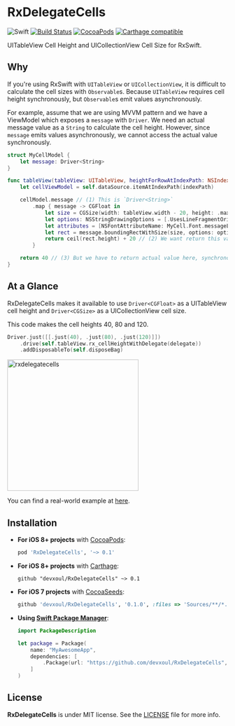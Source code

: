 RxDelegateCells
===============

![Swift](https://img.shields.io/badge/Swift-2.2-orange.svg)
[![Build Status](https://travis-ci.org/devxoul/Then.svg)](https://travis-ci.org/devxoul/Then)
[![CocoaPods](http://img.shields.io/cocoapods/v/Then.svg)](https://cocoapods.org/pods/Then)
[![Carthage compatible](https://img.shields.io/badge/Carthage-compatible-4BC51D.svg?style=flat)](https://github.com/Carthage/Carthage)

UITableView Cell Height and UICollectionView Cell Size for RxSwift.

Why
---

If you're using RxSwift with `UITableView` or `UICollectionView`, it is difficult to calculate the cell sizes with `Observable`s. Because `UITableView` requires cell height synchronously, but `Observable`s emit values asynchronously.

For example, assume that we are using MVVM pattern and we have a ViewModel which exposes a `message` with `Driver`. We need an actual message value as a `String` to calculate the cell height. However, since `message` emits values asynchronously, we cannot access the actual value synchronously.

```swift
struct MyCellModel {
    let message: Driver<String>
}

func tableView(tableView: UITableView, heightForRowAtIndexPath: NSIndexPath) -> CGFloat {
    let cellViewModel = self.dataSource.itemAtIndexPath(indexPath)

    cellModel.message // (1) This is `Driver<String>`
        .map { message -> CGFloat in
            let size = CGSize(width: tableView.width - 20, height: .max)
            let options: NSStringDrawingOptions = [.UsesLineFragmentOrigin, .UsesFontLeading]
            let attributes = [NSFontAttributeName: MyCell.Font.messageLabel]
            let rect = message.boundingRectWithSize(size, options: options, attributes: attributes, context: nil)
            return ceil(rect.height) + 20 // (2) We want return this value (async)
        }

    return 40 // (3) But we have to return actual value here, synchronously :(
}
```

At a Glance
-----------

RxDelegateCells makes it available to use `Driver<CGFloat>` as a UITableView cell height and `Driver<CGSize>` as a UICollectionView cell size.

This code makes the cell heights 40, 80 and 120.

```swift
Driver.just([[.just(40), .just(80), .just(120)]])
    .drive(self.tableView.rx_cellHeightWithDelegate(delegate))
    .addDisposableTo(self.disposeBag)
```

<img alt="rxdelegatecells" src="https://cloud.githubusercontent.com/assets/931655/16463094/3a2c2516-3e6f-11e6-94af-b4bb50ba263f.png" width="300">

You can find a real-world example at [here](https://github.com/devxoul/RxDelegateCells/tree/master/Example).


Installation
------------

- **For iOS 8+ projects** with [CocoaPods](https://cocoapods.org):

    ```ruby
    pod 'RxDelegateCells', '~> 0.1'
    ```

- **For iOS 8+ projects** with [Carthage](https://github.com/Carthage/Carthage):

    ```
    github "devxoul/RxDelegateCells" ~> 0.1
    ```

- **For iOS 7 projects** with [CocoaSeeds](https://github.com/devxoul/CocoaSeeds):

    ```ruby
    github 'devxoul/RxDelegateCells', '0.1.0', :files => 'Sources/**/*.swift'
    ```

- **Using [Swift Package Manager](https://swift.org/package-manager)**:

    ```swift
    import PackageDescription

    let package = Package(
        name: "MyAwesomeApp",
        dependencies: [
            .Package(url: "https://github.com/devxoul/RxDelegateCells", "0.1.0"),
        ]
    )
    ```


License
-------

**RxDelegateCells** is under MIT license. See the [LICENSE](LICENSE) file for more info.
